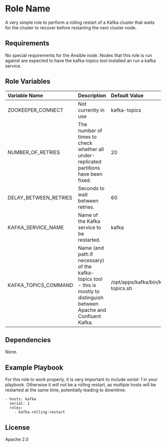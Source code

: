 Role Name
=========

A very simple role to perform a rolling restart of a Kafka cluster that waits for the cluster to recover before restarting the next cluster node.

Requirements
------------

No special requirements for the Ansible node.
Nodes that this role is run against are expected to have the kafka-topics tool installed an run a kafka service.

Role Variables
--------------

| Variable Name         | Description                                                                                                               | Default Value   |
|:----------------------|:--------------------------------------------------------------------------------------------------------------------------|:----------------|
| ZOOKEEPER_CONNECT     | Not currently in use                                                                                                      | kafka-topics    |
| NUMBER_OF_RETRIES     | The number of times to check whether all under-replicated partitions have been fixed.                                     | 20              |
| DELAY_BETWEEN_RETRIES | Seconds to wait between retries.                                                                                          | 60              |
| KAFKA_SERVICE_NAME    | Name of the Kafka service to be restarted.                                                                                | kafka |
| KAFKA_TOPICS_COMMAND  | Name (and path if necessary) of the kafka-topics tool - this is mostly to distinguish between Apache and Confluent Kafka. | /opt/apps/kafka/bin/kafka-topics.sh    |



Dependencies
------------

None.

Example Playbook
----------------

For this role to work properly, it is very important to include _serial: 1_ in your playbook. Otherwise it will not be a rolling restart, as multiple hosts will be restarted at the same time, potentially leading to downtime.

    - hosts: kafka
      serial: 1
      roles:
        - kafka-rolling-restart

License
-------
Apache 2.0

